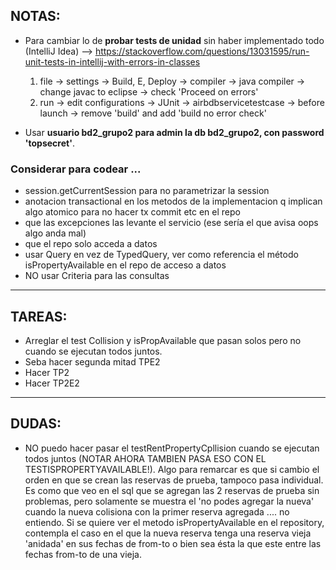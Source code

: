 ## NOTAS:

* Para cambiar lo de **probar tests de unidad** sin haber implementado todo (IntelliJ Idea)
	--> https://stackoverflow.com/questions/13031595/run-unit-tests-in-intellij-with-errors-in-classes 
	1. file -> settings -> Build, E, Deploy -> compiler -> java compiler -> change javac to eclipse -> check 'Proceed on errors'
	2. run -> edit configurations -> JUnit -> airbdbservicetestcase -> before launch -> remove 'build' and add 'build no error check'	

* Usar __usuario bd2_grupo2 para admin la db bd2_grupo2, con password 'topsecret'__.

### Considerar para codear ...
* session.getCurrentSession para no parametrizar la session
* anotacion transactional en los metodos de la implementacion q implican algo atomico para no hacer tx commit etc en el repo
* que las excepciones las levante el servicio (ese sería el que avisa oops algo anda mal)
* que el repo solo acceda a datos
* usar Query en vez de TypedQuery, ver como referencia el método isPropertyAvailable en el repo de acceso a datos
* NO usar Criteria para las consultas
---

## TAREAS:

* Arreglar el test Collision y isPropAvailable que pasan solos pero no cuando se ejecutan todos juntos.
* Seba hacer segunda mitad TPE2
* Hacer TP2
* Hacer TP2E2
---

## DUDAS:

* NO puedo hacer pasar el testRentPropertyCpllision cuando se ejecutan todos juntos (NOTAR AHORA TAMBIEN PASA ESO CON EL TESTISPROPERTYAVAILABLE!). Algo para remarcar es que si cambio el orden en que se crean las reservas de prueba, tampoco pasa individual. Es como que veo en el sql que se agregan las 2 reservas de prueba sin problemas, pero solamente se muestra el 'no podes agregar la nueva' cuando la nueva colisiona con la primer reserva agregada .... no entiendo. Si se quiere ver el metodo isPropertyAvailable en el repository, contempla el caso en el que la nueva reserva tenga una reserva vieja 'anidada' en sus fechas de from-to o bien sea ésta la que este entre las fechas from-to de una vieja.


 




